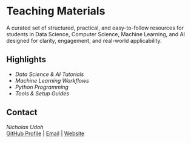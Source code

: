# Teaching Materials

A curated set of structured, practical, and easy-to-follow resources for students in Data Science, Computer Science, Machine Learning, and AI designed for clarity, engagement, and real-world applicability.

## Highlights
- *Data Science & AI Tutorials*
- *Machine Learning Workflows* 
- *Python Programming*
- *Tools & Setup Guides*
  
## Contact
*Nicholas Udoh*  
[GitHub Profile](https://github.com/N-UDOH) | [Email](mailto:nikkifiok@gmail.com) | [Website](https://nikkifiok.com)
